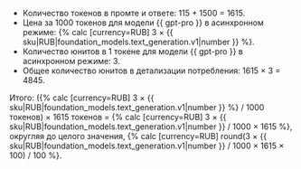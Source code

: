 * Количество токенов в промте и ответе: 115 + 1500 = 1615.
* Цена за 1000 токенов для модели {{ gpt-pro }} в асинхронном режиме: {% calc [currency=RUB] 3 × {{ sku|RUB|foundation_models.text_generation.v1|number }} %}.
* Количество юнитов в 1 токене для модели {{ gpt-pro }} в асинхронном режиме: 3.
* Общее количество юнитов в детализации потребления: 1615 × 3 = 4845.

Итого: ({% calc [currency=RUB] 3 × {{ sku|RUB|foundation_models.text_generation.v1|number }} %} / 1000 токенов) × 1615 токенов = {% calc [currency=RUB] 3 × {{ sku|RUB|foundation_models.text_generation.v1|number }} / 1000 × 1615 %}, округляя до целого значения, {% calc [currency=RUB] round(3 × {{ sku|RUB|foundation_models.text_generation.v1|number }} / 1000 × 1615 × 100) / 100 %}.